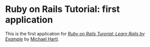 # Ruby on Rails Tutorial: first application

This is the first application for [*Ruby on Rails Turorial: Learn Rails by Example*](http://railstutorial.org/) by [Michael Hartl](http://michaelhartl.com/).